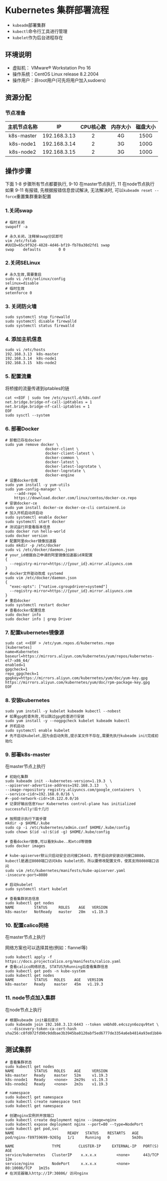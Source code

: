 # Kubernetes 集群部署流程

- `kubeadm`部署集群  
- `kubectl`命令行工具进行管理  
- `kubelet`作为后台进程存在

## 环境说明

- 虚拟机： VMware® Workstation Pro 16  
- 操作系统：CentOS Linux release 8.2.2004  
- 操作用户：非root用户(可先将用户加入sudoers)  

## 资源分配

### 节点准备

| 主机节点名称 |      IP      | CPU核心数 | 内存大小 | 磁盘大小 |
| :----------: | :----------: | :-------: | :------: | :------: |
|  k8s-master  | 192.168.3.13 |     2     |    4G    |   150G   |
|  k8s-node1   | 192.168.3.14 |     2     |    3G    |   100G   |
|  k8s-node2   | 192.168.3.15 |     2     |    3G    |   100G   |

## 操作步骤

下面 1-8 步骤所有节点都要执行, 9-10 在master节点执行, 11 在node节点执行  
如果 9-11 有报错, 先根据报错信息尝试解决, 无法解决时, 可以`kubeadm reset --force`重置集群重新配置

### 1.关闭swap

```shell
# 临时关闭
swapoff -a

# 永久关闭，注释掉swap分区即可
vim /etc/fstab
#UUID=65c9f92d-4828-4d46-bf19-fb78a38d2fd1 swap                    swap    defaults        0 0
```

### 2.关闭SELinux

```shell
# 永久生效,需要重启
sudo vi /etc/selinux/config
selinux=disable
# 临时生效
setenforce 0
```

### 3. 关闭防火墙

```shell
sudo systemctl stop firewalld
sudo systemctl disable firewalld
sudo systemctl status firewalld
```

### 4. 添加主机信息

```shell
sudo vi /etc/hosts
192.168.3.13  k8s-master
192.168.3.14  k8s-node1
192.168.3.15  k8s-node2
```

### 5. 配置流量

将桥接的流量传递到iptables的链

```shell
cat <<EOF | sudo tee /etc/sysctl.d/k8s.conf
net.bridge.bridge-nf-call-ip6tables = 1
net.bridge.bridge-nf-call-iptables = 1
EOF
sudo sysctl --system
```

### 6. 部署Docker

```shell
# 卸载已存在docker
sudo yum remove docker \
                  docker-client \
                  docker-client-latest \
                  docker-common \
                  docker-latest \
                  docker-latest-logrotate \
                  docker-logrotate \
                  docker-engine
# 设置docker仓库
sudo yum install -y yum-utils
sudo yum-config-manager \
    --add-repo \
    https://download.docker.com/linux/centos/docker-ce.repo
# 安装docker-ce
sudo yum install docker-ce docker-ce-cli containerd.io
# 加入开机启动并启动
sudo systemctl enable docker
sudo systemctl start docker
# 测试运行并查看版本信息
sudo docker run hello-world
sudo docker version
# 配置阿里docker镜像加速器
sudo mkdir -p /etc/docker
sudo vi /etc/docker/daemon.json
# your_id根据自己申请的阿里镜像加速器id来配置
{
  --registry-mirror=https://{your_id}.mirror.aliyuncs.com
}
# docker文件驱动改成 systemd
sudo vim /etc/docker/daemon.json
{
  "exec-opts": ["native.cgroupdriver=systemd"]
  --registry-mirror=https://{your_id}.mirror.aliyuncs.com
}
# 重启docker
sudo systemctl restart docker
# 查看docker配置信息
sudo docker info
sudo docker info | grep Driver
```

### 7. 配置kubernetes镜像源

```shell
sudo cat <<EOF > /etc/yum.repos.d/kubernetes.repo
[kubernetes]
name=Kubernetes
baseurl=https://mirrors.aliyun.com/kubernetes/yum/repos/kubernetes-el7-x86_64/
enabled=1
gpgcheck=1
repo_gpgcheck=1
gpgkey=https://mirrors.aliyun.com/kubernetes/yum/doc/yum-key.gpg https://mirrors.aliyun.com/kubernetes/yum/doc/rpm-package-key.gpg
EOF
```

### 8. 安装kubernetes

```shell
sudo yum install -y kubelet kubeadm kubectl --nobest
# 如果gpg检查失败,可以跳过gpg检查进行安装
sudo yum install -y --nogpgcheck kubelet kubeadm kubectl
# 开机启动
sudo systemctl enable kubelet
# 先不启动kubelet,因为会启动失败,提示某文件不存在,需要先执行kubeadm init完成初始化
```

### 9. 部署k8s-master

在master节点上执行

```shell
# 初始化集群
sudo kubeadm init --kubernetes-version=1.19.3  \
--apiserver-advertise-address=192.168.3.13   \
--image-repository registry.aliyuncs.com/google_containers  \
--service-cidr=192.168.0.0/16 \
#--pod-network-cidr=10.122.0.0/16
# 记录好输出信息Your Kubernetes control-plane has initialized successfully!后十几行

# 按照提示执行下面步骤
mkdir -p $HOME/.kube
sudo cp -i /etc/kubernetes/admin.conf $HOME/.kube/config
sudo chown $(id -u):$(id -g) $HOME/.kube/config

# 查看docker镜像,可以看到kube..和etcd等镜像
sudo docker images

# kube-apiserver默认只启动安全访问接口6443，而不启动非安装访问接口8080，kubectl是通过8080端口访问k8s kubelet的，所以要修改配置文件，使其支持8080端口访问
sudo vim /etc/kubernetes/manifests/kube-apiserver.yaml
-insecure-port=8080

# 启动kubelet
sudo systemctl start kubelet

# 查看集群状态信息
sudo kubectl get nodes
NAME         STATUS     ROLES    AGE   VERSION
k8s-master   NotReady   master   28m   v1.19.3
```

### 10. 配置calico网络

在master节点上执行

网络方案也可以选择其他(例如：flannel等)

```shell
sudo kubectl apply -f https://docs.projectcalico.org/manifests/calico.yaml
# 查看calico网络状态, STATUS为Running后查看集群信息
sudo kubectl get pods -n kube-system
sudo kubectl get nodes
NAME         STATUS   ROLES    AGE   VERSION
k8s-master   Ready    master   45m   v1.19.3
```

### 11. node节点加入集群

在node节点上执行

```shell
# 根据kubeadm init最后提示
sudo kubeadm join 192.168.3.13:6443 --token vmbhd0.e4cszyn6ozqv9tet \
  --discovery-token-ca-cert-hash sha256:c8fd072fd90c9ddbae3b3945ba0120abf5ed6777de3354a6eb4814a93ed1b844
```

## 测试集群

```shell
# 查看集群状态
sudo kubectl get nodes
NAME         STATUS   ROLES    AGE     VERSION
k8s-master   Ready    master   52m     v1.19.3
k8s-nnode1   Ready    <none>   2m29s   v1.19.3
k8s-nnode2   Ready    <none>   2m3s    v1.19.3

# namespace
sudo kubectl get namespace
sudo kubectl create namespace test
sudo kubectl get namespace

# 创建nginx实例并开放端口
sudo kubectl create deployment nginx --image=nginx
sudo kubectl expose deployment nginx --port=80 --type=NodePort
sudo kubectl get pod,svc
NAME                        READY   STATUS    RESTARTS   AGE
pod/nginx-f89759699-9265g   1/1     Running   0          5m30s

NAME                 TYPE        CLUSTER-IP     EXTERNAL-IP   PORT(S)        AGE
service/kubernetes   ClusterIP    x.x.x.x         <none>      443/TCP        12m
service/nginx        NodePort     x.x.x.x         <none>      80:10086/TCP   1m15s
# 在浏览器输入http://IP:30806/ 访问nginx
```
